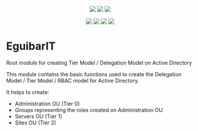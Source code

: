 <p align="center">
  <a href="https://www.powershellgallery.com/packages/EguibarIT"><img src="https://img.shields.io/powershellgallery/v/EguibarIT.svg"></a>
  <a href="https://www.powershellgallery.com/packages/EguibarIT"><img src="https://img.shields.io/powershellgallery/vpre/EguibarIT.svg?label=powershell%20gallery%20preview&colorB=yellow"></a>
  <a href="https://github.com/vreguibar/EguibarIT"><img src="https://img.shields.io/github/license/vreguibar/EguibarIT.svg"></a>
</p>

<p align="center">
  <a href="https://www.powershellgallery.com/packages/EguibarIT"><img src="https://img.shields.io/powershellgallery/p/EguibarIT.svg"></a>
  <a href="https://github.com/vreguibar/EguibarIT"><img src="https://img.shields.io/github/languages/top/vreguibar/EguibarIT.svg"></a>
  <a href="https://github.com/vreguibar/EguibarIT"><img src="https://img.shields.io/github/languages/code-size/vreguibar/EguibarIT.svg"></a>
  <a href="https://www.powershellgallery.com/packages/EguibarIT"><img src="https://img.shields.io/powershellgallery/dt/EguibarIT.svg"></a>
</p>

# EguibarIT
Root module for creating Tier Model / Delegation Model on Active Directory

This module contains the basic functions used to create the Delegation Model / Tier Model / RBAC model for Active Directory.

It helps to create:

* Administration OU (Tier 0)
* Groups representing the roles created on Administration OU
* Servers OU (Tier 1)
* Sites OU (Tier 2)
